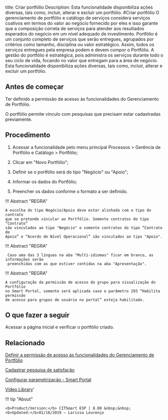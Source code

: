 title: Criar portfólio
Description: Esta funcionalidade disponibiliza ações diversas, tais como, incluir, alterar e excluir um portfólio.
#Criar portfólio
O gerenciamento de portfólio e catálogo de serviços considera serviços coativos em termos do valor ao negócio fornecido por eles e isso garante que a composição correta de serviços para atender aos resultados esperados do negócio em um nível adequado de investimento.
Portfólio é um conjunto completo de serviços que serão entregues, agrupados por critérios como tamanho, disciplina ou valor estratégico. Assim, todos os serviços entregues pela empresa podem e devem compor o Portfólio.
A gestão do portfólio é estratégica, pois administra os serviços durante todo o seu ciclo de vida, focando no valor que entregam para a área de negócio.
Esta funcionalidade disponibiliza ações diversas, tais como, incluir, alterar e excluir um portfólio.

Antes de começar
--------------------

Ter definido a permissão de acesso às funcionalidades do Gerenciamento de
Portfólio.

O portfólio permite vínculo com pesquisas que precisam estar cadastradas
previamente.

Procedimento
----------------

1.  Acessar a funcionalidade pelo menu principal Processos \> Gerência de
    Portfólio e Catálogo \> Portfólio;

2.  Clicar em "Novo Portfólio";

3.  Definir se o portfólio será do tipo "Negócio" ou "Apoio";

4.  Informar os dados do Portfólio;

5.  Preencher os dados conforme o formato a ser definido.

!!! Abstract "REGRA"

    A escolha do tipo Negócio/Apoio deve estar alinhada com o tipo do contrato
    que se pretende vincular ao Portfólio. Somente contratos do tipo “Contrato”
    são vinculados ao tipo "Negócio" e somente contratos do tipo “Contrato de
    Apoio” e “Acordo de Nível Operacional” são vinculados ao tipo "Apoio".

 !!! Abstract "REGRA"

     Caso uma das 3 línguas na aba "Multi-idiomas" ficar em branco, as informações serão
     preenchidas com as que estiver contidas na aba "Apresentação".


!!! Abstract "REGRA"

    A configuração da permissão de acesso do grupo para visualização do Portfólio
    no Smart Portal, somente será aplicada caso o parâmetro 293 “Habilita permissão
    de acesso para grupos de usuário no portal” esteja habilitado.



O que fazer a seguir
------------------------

Acessar a página inicial e verificar o portfólio criado.

Relacionado
---------------

[Definir a permissão de acesso às funcionalidades do Gerenciamento de Portfólio](/pt-br/citsmart-esp-8/initial-settings/access-settings/profile/portfolio-management.html)

[Cadastrar pesquisa de satisfação](/pt-br/citsmart-esp-8/processes/portfolio-and-catalog/configuration/register-satisfaction-survey.html)

[Configurar parametrização - Smart Portal](/pt-br/citsmart-esp-8/platform-administration/parameters-list/configure-parametrization-smart-portal.html)

<i class='fa fa-youtube-play  fa-2x' style='color:#97ce17;vertical-align: middle;'> </i> [Video Library](https://www.youtube.com/playlist?list=PLB5qK2uzf2RNuLck4D45CohnoacGmsTys)'

!!! tip "About"

    <b>Product/Version:</b> CITSmart ESP | 8.00 &nbsp;&nbsp;
    <b>Updated:</b>01/16/2019 – Larissa Lourenço

